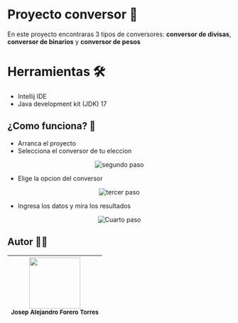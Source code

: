 # Proyecto conversor 💱
En este proyecto encontraras 3 tipos de conversores: **conversor de divisas**, **conversor de binarios** y **conversor de pesos**

# Herramientas 🛠
+ Intellij IDE
+ Java development kit (JDK) 17

## ¿Como funciona? 🔩
+ Arranca el proyecto
+ Selecciona el conversor de tu eleccion   
<p align="center">
  <img src="https://github.com/Alejft18/conversor/assets/107004566/87e0fa42-ac67-4409-a43b-8d0c05b9d884" alt="segundo paso">
</p>
  
+ Elige la opcion del conversor
<p align="center">
  <img src="https://github.com/Alejft18/conversor/assets/107004566/005f86c0-b46d-4cd5-b02a-f39ecd7350b7" alt="tercer paso">
</p>
  
+ Ingresa los datos y mira los resultados
<p align="center">

  <img src="https://github.com/Alejft18/conversor/assets/107004566/4189cb85-53b2-4dc1-85d6-7264c1dc09ac" alt="Cuarto paso">
</p>

## Autor 👦🏾

| <img src="https://github.com/Alejft18/conversor/assets/107004566/ab077582-b4cf-4791-a832-66c395810d84" width=115><br><sub>Josep Alejandro Forero Torres</sub> 
:---: |
